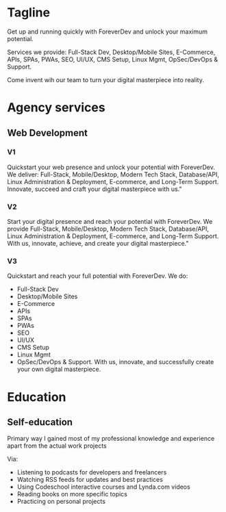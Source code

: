 # Tagline

Get up and running quickly with ForeverDev and unlock your maximum potential.

Services we provide: Full-Stack Dev, Desktop/Mobile Sites, E-Commerce, APIs, SPAs, PWAs, SEO, UI/UX, CMS Setup, Linux Mgmt, OpSec/DevOps & Support.

Come invent wih our team to turn your digital masterpiece into reality.

# Agency services

## Web Development

### V1

Quickstart your web presence and unlock your potential with ForeverDev. We deliver: Full-Stack, Mobile/Desktop, Modern Tech Stack, Database/API, Linux Administration & Deployment, E-commerce, and Long-Term Support. Innovate, succeed and craft your digital masterpiece with us."

### V2

Start your digital presence and reach your potential with ForeverDev. We provide Full-Stack, Mobile/Desktop, Modern Tech Stack, Database/API, Linux Administration & Deployment, E-commerce, and Long-Term Support. With us, innovate, achieve, and create your digital masterpiece."

### V3

Quickstart and reach your full potential with ForeverDev.
We do:

- Full-Stack Dev
- Desktop/Mobile Sites
- E-Commerce
- APIs
- SPAs
- PWAs
- SEO
- UI/UX
- CMS Setup
- Linux Mgmt
- OpSec/DevOps & Support.
  With us, innovate, and successfully create your own digital masterpiece.

# Education

## Self-education

Primary way I gained most of my professional knowledge and experience apart from the actual work projects

Via:

- Listening to podcasts for developers and freelancers
- Watching RSS feeds for updates and best practices
- Using Codeschool interactive courses and Lynda.com videos
- Reading books on more specific topics
- Practicing on personal projects
